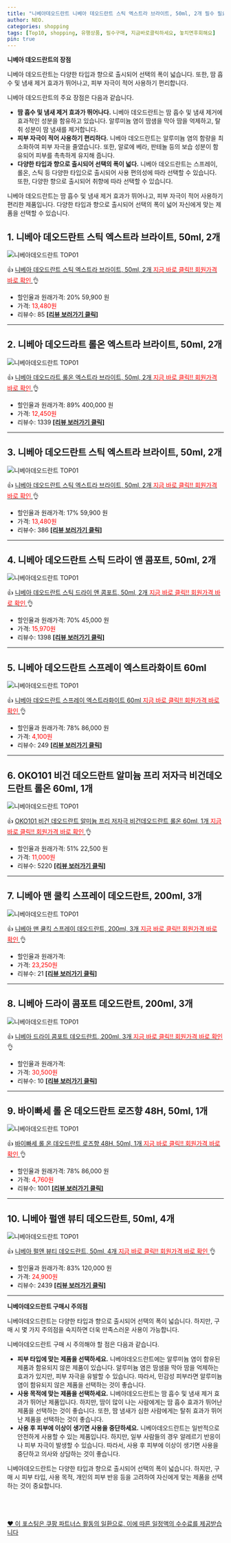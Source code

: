 ```yaml
---
title: "니베아데오드란트 니베아 데오드란트 스틱 엑스트라 브라이트, 50ml, 2개 필수 필요 추천 제품 비교 최저 가격 비교 장점 구매 후기 구매평"
author: NEO.
categories: shopping
tags: [Top10, shopping, 유행상품, 필수구매, 지금바로클릭하세요, 놓치면후회해요]
pin: true
---
```

**니베아 데오드란트의 장점**

니베아 데오드란트는 다양한 타입과 향으로 출시되어 선택의 폭이 넓습니다. 또한, 땀 흡수 및 냄새 제거 효과가 뛰어나고, 피부 자극이 적어 사용하기 편리합니다.

니베아 데오드란트의 주요 장점은 다음과 같습니다.

* **땀 흡수 및 냄새 제거 효과가 뛰어나다.** 니베아 데오드란트는 땀 흡수 및 냄새 제거에 효과적인 성분을 함유하고 있습니다. 알루미늄 염이 땀샘을 막아 땀을 억제하고, 탈취 성분이 땀 냄새를 제거합니다.
* **피부 자극이 적어 사용하기 편리하다.** 니베아 데오드란트는 알루미늄 염의 함량을 최소화하여 피부 자극을 줄였습니다. 또한, 알로에 베라, 판테놀 등의 보습 성분이 함유되어 피부를 촉촉하게 유지해 줍니다.
* **다양한 타입과 향으로 출시되어 선택의 폭이 넓다.** 니베아 데오드란트는 스프레이, 롤온, 스틱 등 다양한 타입으로 출시되어 사용 편의성에 따라 선택할 수 있습니다. 또한, 다양한 향으로 출시되어 취향에 따라 선택할 수 있습니다.

니베아 데오드란트는 땀 흡수 및 냄새 제거 효과가 뛰어나고, 피부 자극이 적어 사용하기 편리한 제품입니다. 다양한 타입과 향으로 출시되어 선택의 폭이 넓어 자신에게 맞는 제품을 선택할 수 있습니다.

   

## 1. 니베아 데오드란트 스틱 엑스트라 브라이트, 50ml, 2개

![니베아데오드란트 TOP01](https://thumbnail6.coupangcdn.com/thumbnails/remote/490x490ex/image/retail/images/2023/05/09/11/8/202b01f2-5b1d-4ff5-a030-b2958acf7712.jpg)


👍 [니베아 데오드란트 스틱 엑스트라 브라이트, 50ml, 2개 <font color=red> 지금 바로 클릭!! 회원가격 바로 확인 </font> ](https://link.coupang.com/re/AFFSDP?lptag=AF3617701&subid=GithubCoopas&pageKey=7260279185&traceid=V0-153&itemId=18785957978&vendorItemId=85914002740) 👌 


- 할인율과 원래가격: 20%  59,900   원
- 가격: <span style='color:red'>13,480원</span>
- 리뷰수: 85  [**[리뷰 보러가기 클릭]**](https://link.coupang.com/re/AFFSDP?lptag=AF3617701&subid=GithubCoopas&pageKey=7260279185&traceid=V0-153&itemId=18785957978&vendorItemId=85914002740)

---


   

## 2. 니베아 데오드라트 롤온 엑스트라 브라이트, 50ml, 2개

![니베아데오드란트 TOP01](https://thumbnail6.coupangcdn.com/thumbnails/remote/490x490ex/image/retail/images/1770785654610988-31a85759-5744-4e66-a844-b25fa75ca8a3.png)


👍 [니베아 데오드라트 롤온 엑스트라 브라이트, 50ml, 2개 <font color=red> 지금 바로 클릭!! 회원가격 바로 확인 </font> ](https://link.coupang.com/re/AFFSDP?lptag=AF3617701&subid=GithubCoopas&pageKey=7350259214&traceid=V0-153&itemId=19145423692&vendorItemId=85322724542) 👌 


- 할인율과 원래가격: 89%  400,000   원
- 가격: <span style='color:red'>12,450원</span>
- 리뷰수: 1339  [**[리뷰 보러가기 클릭]**](https://link.coupang.com/re/AFFSDP?lptag=AF3617701&subid=GithubCoopas&pageKey=7350259214&traceid=V0-153&itemId=19145423692&vendorItemId=85322724542)

---


   

## 3. 니베아 데오드란트 스틱 엑스트라 브라이트, 50ml, 2개

![니베아데오드란트 TOP01](https://thumbnail6.coupangcdn.com/thumbnails/remote/490x490ex/image/retail/images/2023/05/09/11/8/202b01f2-5b1d-4ff5-a030-b2958acf7712.jpg)


👍 [니베아 데오드란트 스틱 엑스트라 브라이트, 50ml, 2개 <font color=red> 지금 바로 클릭!! 회원가격 바로 확인 </font> ](https://link.coupang.com/re/AFFSDP?lptag=AF3617701&subid=GithubCoopas&pageKey=7260279185&traceid=V0-153&itemId=18785957978&vendorItemId=85914002740) 👌 


- 할인율과 원래가격: 17%  59,900   원
- 가격: <span style='color:red'>13,480원</span>
- 리뷰수: 386  [**[리뷰 보러가기 클릭]**](https://link.coupang.com/re/AFFSDP?lptag=AF3617701&subid=GithubCoopas&pageKey=7260279185&traceid=V0-153&itemId=18785957978&vendorItemId=85914002740)

---


   

## 4. 니베아 데오드란트 스틱 드라이 앤 콤포트, 50ml, 2개

![니베아데오드란트 TOP01](https://thumbnail10.coupangcdn.com/thumbnails/remote/490x490ex/image/vendor_inventory/a397/7f031383f257230b54adf15a8220ebca8f03786d46353058d24c81037c67.jpg)


👍 [니베아 데오드란트 스틱 드라이 앤 콤포트, 50ml, 2개 <font color=red> 지금 바로 클릭!! 회원가격 바로 확인 </font> ](https://link.coupang.com/re/AFFSDP?lptag=AF3617701&subid=GithubCoopas&pageKey=48454&traceid=V0-153&itemId=18952645481&vendorItemId=87620947543) 👌 


- 할인율과 원래가격: 70%  45,000   원
- 가격: <span style='color:red'>15,970원</span>
- 리뷰수: 1398  [**[리뷰 보러가기 클릭]**](https://link.coupang.com/re/AFFSDP?lptag=AF3617701&subid=GithubCoopas&pageKey=48454&traceid=V0-153&itemId=18952645481&vendorItemId=87620947543)

---


   

## 5. 니베아 데오드란트 스프레이 엑스트라화이트 60ml

![니베아데오드란트 TOP01](https://thumbnail10.coupangcdn.com/thumbnails/remote/490x490ex/image/vendor_inventory/d892/d203640f6a077a8ffdbf566741940e5952aef5d16ff7bfbb3f4c9a011452.jpg)


👍 [니베아 데오드란트 스프레이 엑스트라화이트 60ml <font color=red> 지금 바로 클릭!! 회원가격 바로 확인 </font> ](https://link.coupang.com/re/AFFSDP?lptag=AF3617701&subid=GithubCoopas&pageKey=1884010165&traceid=V0-153&itemId=3201571169&vendorItemId=71188955679) 👌 


- 할인율과 원래가격: 78%  86,000   원
- 가격: <span style='color:red'>4,100원</span>
- 리뷰수: 249  [**[리뷰 보러가기 클릭]**](https://link.coupang.com/re/AFFSDP?lptag=AF3617701&subid=GithubCoopas&pageKey=1884010165&traceid=V0-153&itemId=3201571169&vendorItemId=71188955679)

---


   

## 6. OKO101 비건 데오드란트 알미늄 프리 저자극 비건데오드란트 롤온 60ml, 1개

![니베아데오드란트 TOP01](https://thumbnail9.coupangcdn.com/thumbnails/remote/490x490ex/image/vendor_inventory/d70d/3e3e9d5bdf20ed5a54827745e56f99b10e854b54cfd5ba91298fe9e63946.jpg)


👍 [OKO101 비건 데오드란트 알미늄 프리 저자극 비건데오드란트 롤온 60ml, 1개 <font color=red> 지금 바로 클릭!! 회원가격 바로 확인 </font> ](https://link.coupang.com/re/AFFSDP?lptag=AF3617701&subid=GithubCoopas&pageKey=7144487199&traceid=V0-153&itemId=17947864499&vendorItemId=83321328222) 👌 


- 할인율과 원래가격: 51%  22,500   원
- 가격: <span style='color:red'>11,000원</span>
- 리뷰수: 5220  [**[리뷰 보러가기 클릭]**](https://link.coupang.com/re/AFFSDP?lptag=AF3617701&subid=GithubCoopas&pageKey=7144487199&traceid=V0-153&itemId=17947864499&vendorItemId=83321328222)

---


   

## 7. 니베아 맨 쿨킥 스프레이 데오드란트, 200ml, 3개

![니베아데오드란트 TOP01](https://thumbnail10.coupangcdn.com/thumbnails/remote/490x490ex/image/retail/images/7349284b-8938-4d97-b1e2-11037f7535536541652264701138146.png)


👍 [니베아 맨 쿨킥 스프레이 데오드란트, 200ml, 3개 <font color=red> 지금 바로 클릭!! 회원가격 바로 확인 </font> ](https://link.coupang.com/re/AFFSDP?lptag=AF3617701&subid=GithubCoopas&pageKey=48452&traceid=V0-153&itemId=19656972861&vendorItemId=86273587038) 👌 


- 할인율과 원래가격: 
- 가격: <span style='color:red'>23,250원</span>
- 리뷰수: 21  [**[리뷰 보러가기 클릭]**](https://link.coupang.com/re/AFFSDP?lptag=AF3617701&subid=GithubCoopas&pageKey=48452&traceid=V0-153&itemId=19656972861&vendorItemId=86273587038)

---


   

## 8. 니베아 드라이 콤포트 데오드란트, 200ml, 3개

![니베아데오드란트 TOP01](https://thumbnail10.coupangcdn.com/thumbnails/remote/490x490ex/image/vendor_inventory/8ecf/b0645e3039fd00eab13b28053e0b951f6d75121366c5a23d8151bb26d38a.JPG)


👍 [니베아 드라이 콤포트 데오드란트, 200ml, 3개 <font color=red> 지금 바로 클릭!! 회원가격 바로 확인 </font> ](https://link.coupang.com/re/AFFSDP?lptag=AF3617701&subid=GithubCoopas&pageKey=48454&traceid=V0-153&itemId=633367579&vendorItemId=86761892065) 👌 


- 할인율과 원래가격: 
- 가격: <span style='color:red'>30,500원</span>
- 리뷰수: 10  [**[리뷰 보러가기 클릭]**](https://link.coupang.com/re/AFFSDP?lptag=AF3617701&subid=GithubCoopas&pageKey=48454&traceid=V0-153&itemId=633367579&vendorItemId=86761892065)

---


   

## 9. 바이빠세 롤 온 데오드란트 로즈향 48H, 50ml, 1개

![니베아데오드란트 TOP01](https://thumbnail10.coupangcdn.com/thumbnails/remote/490x490ex/image/retail/images/2023/08/01/15/1/b8c8799f-d03a-4e52-9a89-0a3a15679055.jpg)


👍 [바이빠세 롤 온 데오드란트 로즈향 48H, 50ml, 1개 <font color=red> 지금 바로 클릭!! 회원가격 바로 확인 </font> ](https://link.coupang.com/re/AFFSDP?lptag=AF3617701&subid=GithubCoopas&pageKey=7417987855&traceid=V0-153&itemId=19231241669&vendorItemId=86753016127) 👌 


- 할인율과 원래가격: 78%  86,000   원
- 가격: <span style='color:red'>4,760원</span>
- 리뷰수: 1001  [**[리뷰 보러가기 클릭]**](https://link.coupang.com/re/AFFSDP?lptag=AF3617701&subid=GithubCoopas&pageKey=7417987855&traceid=V0-153&itemId=19231241669&vendorItemId=86753016127)

---


   

## 10. 니베아 펄앤 뷰티 데오드란트, 50ml, 4개

![니베아데오드란트 TOP01](https://thumbnail10.coupangcdn.com/thumbnails/remote/490x490ex/image/vendor_inventory/15b7/cb80d2339ba343b19cbc82ad903fd82eb65fadfdec5500a8b439591a5506.png)


👍 [니베아 펄앤 뷰티 데오드란트, 50ml, 4개 <font color=red> 지금 바로 클릭!! 회원가격 바로 확인 </font> ](https://link.coupang.com/re/AFFSDP?lptag=AF3617701&subid=GithubCoopas&pageKey=6594127891&traceid=V0-153&itemId=14891082714&vendorItemId=82129891830) 👌 


- 할인율과 원래가격: 83%  120,000   원
- 가격: <span style='color:red'>24,900원</span>
- 리뷰수: 2439  [**[리뷰 보러가기 클릭]**](https://link.coupang.com/re/AFFSDP?lptag=AF3617701&subid=GithubCoopas&pageKey=6594127891&traceid=V0-153&itemId=14891082714&vendorItemId=82129891830)

---
**니베아데오드란트 구매시 주의점**

니베아데오드란트는 다양한 타입과 향으로 출시되어 선택의 폭이 넓습니다. 하지만, 구매 시 몇 가지 주의점을 숙지하면 더욱 만족스러운 사용이 가능합니다.

니베아데오드란트 구매 시 주의해야 할 점은 다음과 같습니다.

* **피부 타입에 맞는 제품을 선택하세요.** 니베아데오드란트에는 알루미늄 염이 함유된 제품과 함유되지 않은 제품이 있습니다. 알루미늄 염은 땀샘을 막아 땀을 억제하는 효과가 있지만, 피부 자극을 유발할 수 있습니다. 따라서, 민감성 피부라면 알루미늄 염이 함유되지 않은 제품을 선택하는 것이 좋습니다.
* **사용 목적에 맞는 제품을 선택하세요.** 니베아데오드란트는 땀 흡수 및 냄새 제거 효과가 뛰어난 제품입니다. 하지만, 땀이 많이 나는 사람에게는 땀 흡수 효과가 뛰어난 제품을 선택하는 것이 좋습니다. 또한, 땀 냄새가 심한 사람에게는 탈취 효과가 뛰어난 제품을 선택하는 것이 좋습니다.
* **사용 후 피부에 이상이 생기면 사용을 중단하세요.** 니베아데오드란트는 일반적으로 안전하게 사용할 수 있는 제품입니다. 하지만, 일부 사람들의 경우 알레르기 반응이나 피부 자극이 발생할 수 있습니다. 따라서, 사용 후 피부에 이상이 생기면 사용을 중단하고 의사와 상담하는 것이 좋습니다.

니베아데오드란트는 다양한 타입과 향으로 출시되어 선택의 폭이 넓습니다. 하지만, 구매 시 피부 타입, 사용 목적, 개인의 피부 반응 등을 고려하여 자신에게 맞는 제품을 선택하는 것이 중요합니다.<br><br><br><br><br> [ ❤  이 포스팅은 쿠팡 파트너스 활동의 일환으로, 이에 따른 일정액의 수수료를 제공받습니다](https://link.coupang.com/a/bcEFyh)